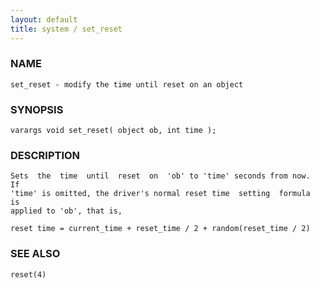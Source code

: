 ```yaml
---
layout: default
title: system / set_reset
---
```


### NAME

    set_reset - modify the time until reset on an object


### SYNOPSIS

    varargs void set_reset( object ob, int time );


### DESCRIPTION

    Sets  the  time  until  reset  on  'ob' to 'time' seconds from now.  If
    'time' is omitted, the driver's normal reset time  setting  formula  is
    applied to 'ob', that is,

    reset time = current_time + reset_time / 2 + random(reset_time / 2)


### SEE ALSO

    reset(4)
